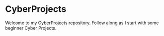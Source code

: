 # CyberProjects
Welcome to my CyberProjects repository.
Follow along as I start with some beginner Cyber Projects.

